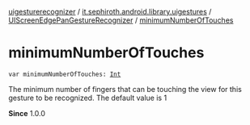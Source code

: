 [uigesturerecognizer](../../index.md) / [it.sephiroth.android.library.uigestures](../index.md) / [UIScreenEdgePanGestureRecognizer](index.md) / [minimumNumberOfTouches](./minimum-number-of-touches.md)

# minimumNumberOfTouches

`var minimumNumberOfTouches: `[`Int`](https://kotlinlang.org/api/latest/jvm/stdlib/kotlin/-int/index.html)

The minimum number of fingers that can be touching the view for this gesture to be recognized.
The default value is 1

**Since**
1.0.0

